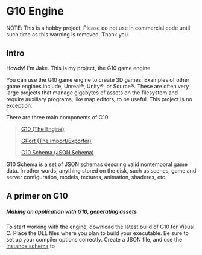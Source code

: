 
# G10 Engine
NOTE: This is a hobby project. Please do not use in commercial code until such time as this warning is removed. Thank you.

## Intro

Howdy! I'm Jake. This is my project, the G10 game engine. 

You can use the G10 game engine to create 3D games. Examples of other game engines include, Unreal®, Unity®, or Source®. These are often very large projects that manage gigabytes of assets on the filesystem and require auxiliary programs, like map editors, to be useful. This project is no exception.

There are three main components of G10

> [G10 (The Engine)](https://github.com/Jacob-C-Smith/G10-Vulkan)
>
> [GPort (The Import/Exporter)](https://github.com/Jacob-C-Smith/GPort)
>
> [G10 Schema (JSON Schema)](https://github.com/Jacob-C-Smith/G10-Schema)

G10 Schema is a set of JSON schemas descring valid nontemporal game data. In other words, anything stored on the disk, such as scenes, game and server configuration, models, textures, animation, shaderes, etc. 

## A primer on G10
##### Making an application with G10, generating assets
To start working with the engine, download the latest build of G10 for Visual C. Place the DLL files where you plan to build your executable. Be sure to set up your compiler options correctly. Create a JSON file, and use the [instance schema](https://github.com/Jacob-C-Smith/G10-Schema) to 